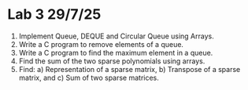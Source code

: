 # Lab 3 29/7/25

1. Implement Queue, DEQUE and Circular Queue using Arrays.
2. Write a C program to remove elements of a queue.
3. Write a C program to find the maximum element in a queue.
4. Find the sum of the two sparse polynomials using arrays.
5. Find:
   a) Representation of a sparse matrix,
   b) Transpose of a sparse matrix, and
   c) Sum of two sparse matrices.
